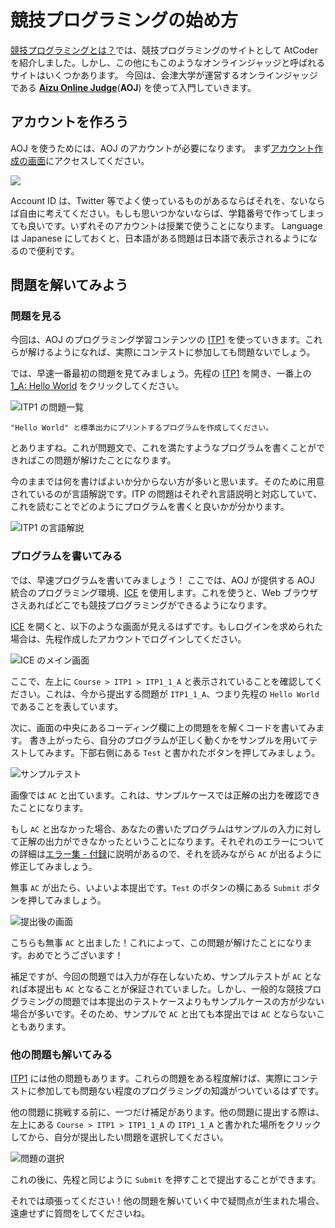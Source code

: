 # 競技プログラミングの始め方

[競技プログラミングとは？](/beginner/about-compro)では、競技プログラミングのサイトとして AtCoder を紹介しました。しかし、この他にもこのようなオンラインジャッジと呼ばれるサイトはいくつかあります。
今回は、会津大学が運営するオンラインジャッジである [**Aizu Online Judge**](https://onlinejudge.u-aizu.ac.jp/home)(**AOJ**) を使って入門していきます。

## アカウントを作ろう

AOJ を使うためには、AOJ のアカウントが必要になります。
まず[アカウント作成の画面](https://onlinejudge.u-aizu.ac.jp/signup)にアクセスしてください。

![](../images/signup_aoj.jpg)

Account ID は、Twitter 等でよく使っているものがあるならばそれを、ないならば自由に考えてください。もしも思いつかないならば、学籍番号で作ってしまっても良いです。いずれそのアカウントは授業で使うことになります。
Language は Japanese にしておくと、日本語がある問題は日本語で表示されるようになるので便利です。

## 問題を解いてみよう

### 問題を見る

今回は、AOJ のプログラミング学習コンテンツの [ITP1](https://onlinejudge.u-aizu.ac.jp/courses/lesson/2/ITP1) を使っていきます。これらが解けるようになれば、実際にコンテストに参加しても問題ないでしょう。

では、早速一番最初の問題を見てみましょう。先程の [ITP1](https://onlinejudge.u-aizu.ac.jp/courses/lesson/2/ITP1) を開き、一番上の [1_A: Hello World](https://onlinejudge.u-aizu.ac.jp/courses/lesson/2/ITP1/1/ITP1_1_A) をクリックしてください。

![ITP1 の問題一覧](../images/itp1_menu.jpg)

```
"Hello World" と標準出力にプリントするプログラムを作成してください。
```

とありますね。これが問題文で、これを満たすようなプログラムを書くことができればこの問題が解けたことになります。

今のままでは何を書けばよいか分からない方が多いと思います。そのために用意されているのが言語解説です。ITP の問題はそれぞれ言語説明と対応していて、これを読むことでどのようにプログラムを書くと良いかが分かります。

![ITP1 の言語解説](../images/itp1_prenote.jpg)

### プログラムを書いてみる

では、早速プログラムを書いてみましょう！
ここでは、AOJ が提供する AOJ 統合のプログラミング環境、[ICE](https://onlinejudge.u-aizu.ac.jp/beta/ice/) を使用します。これを使うと、Web ブラウザさえあればどこでも競技プログラミングができるようになります。

[ICE](https://onlinejudge.u-aizu.ac.jp/beta/ice/) を開くと、以下のような画面が見えるはずです。もしログインを求められた場合は、先程作成したアカウントでログインしてください。

![ICE のメイン画面](../images/ice_mainscreen.jpg)

ここで、左上に `Course > ITP1 > ITP1_1_A` と表示されていることを確認してください。これは、今から提出する問題が `ITP1_1_A`、つまり先程の `Hello World` であることを表しています。

次に、画面の中央にあるコーディング欄に上の問題をを解くコードを書いてみます。
書き上がったら、自分のプログラムが正しく動くかをサンプルを用いてテストしてみます。下部右側にある `Test` と書かれたボタンを押してみましょう。

![サンプルテスト](../images/ice_sampletest.jpg)

画像では `AC` と出ています。これは、サンプルケースでは正解の出力を確認できたことになります。

もし `AC` と出なかった場合、あなたの書いたプログラムはサンプルの入力に対して正解の出力ができなかったということになります。それぞれのエラーについての詳細は[エラー集 - 付録](/beginner/appendix?id=エラー集)に説明があるので、それを読みながら `AC` が出るように修正してみましょう。

無事 `AC` が出たら、いよいよ本提出です。`Test` のボタンの横にある `Submit` ボタンを押してみましょう。

![提出後の画面](../images/ice_submitted.jpg)

こちらも無事 `AC` と出ました！これによって、この問題が解けたことになります。おめでとうございます！

補足ですが、今回の問題では入力が存在しないため、サンプルテストが `AC` となれば本提出も `AC` となることが保証されていました。しかし、一般的な競技プログラミングの問題では本提出のテストケースよりもサンプルケースの方が少ない場合が多いです。そのため、サンプルで `AC` と出ても本提出では `AC` とならないこともあります。

### 他の問題も解いてみる

[ITP1](https://onlinejudge.u-aizu.ac.jp/courses/lesson/2/ITP1) には他の問題もあります。これらの問題をある程度解けば、実際にコンテストに参加しても問題ない程度のプログラミングの知識がついているはずです。

他の問題に挑戦する前に、一つだけ補足があります。他の問題に提出する際は、左上にある `Course > ITP1 > ITP1_1_A` の `ITP1_1_A` と書かれた場所をクリックしてから、自分が提出したい問題を選択してください。

![問題の選択](../images/ice_select_problem.jpg)

これの後に、先程と同じように `Submit` を押すことで提出することができます。

それでは頑張ってください！他の問題を解いていく中で疑問点が生まれた場合、遠慮せずに質問をしてくださいね。
